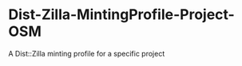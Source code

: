 Dist-Zilla-MintingProfile-Project-OSM
=====================================

A Dist::Zilla minting profile for a specific project
